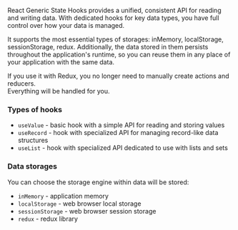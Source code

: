 React Generic State Hooks provides a unified, consistent API for reading and writing data.
With dedicated hooks for key data types, you have full control over how your data is managed.

It supports the most essential types of storages: inMemory, localStorage, sessionStorage, redux.
Additionally, the data stored in them persists throughout the application's runtime,
so you can reuse them in any place of your application with the same data.

If you use it with Redux, you no longer need to manually create actions and reducers.<br/> 
Everything will be handled for you.

### Types of hooks
* `useValue` - basic hook with a simple API for reading and storing values
* `useRecord` - hook with specialized API for managing record-like data structures
* `useList` - hook with specialized API dedicated to use with lists and sets

### Data storages
You can choose the storage engine within data will be stored:

* `inMemory` - application memory
* `localStorage` - web browser local storage
* `sessionStorage` - web browser session storage
* `redux` - redux library

### 

